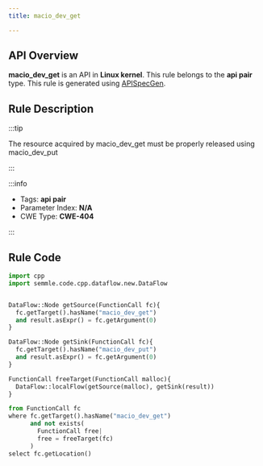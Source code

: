 ```yaml
---
title: macio_dev_get

---
```



## API Overview
**macio_dev_get** is an API in **Linux kernel**. This rule belongs to the **api pair** type. This rule is generated using [APISpecGen](../../tools/APISpecGen).
## Rule Description

:::tip

The resource acquired by macio_dev_get must be properly released using macio_dev_put

:::

:::info

- Tags: **api pair**
- Parameter Index: **N/A**
- CWE Type: **CWE-404**

:::

## Rule Code
```python
import cpp
import semmle.code.cpp.dataflow.new.DataFlow


DataFlow::Node getSource(FunctionCall fc){
  fc.getTarget().hasName("macio_dev_get")
  and result.asExpr() = fc.getArgument(0)
}

DataFlow::Node getSink(FunctionCall fc){
  fc.getTarget().hasName("macio_dev_put")
  and result.asExpr() = fc.getArgument(0)
}

FunctionCall freeTarget(FunctionCall malloc){
  DataFlow::localFlow(getSource(malloc), getSink(result))
}

from FunctionCall fc
where fc.getTarget().hasName("macio_dev_get")
      and not exists(
        FunctionCall free| 
        free = freeTarget(fc)
      )
select fc.getLocation()

    
```